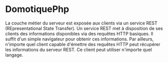 DomotiquePhp
============

La couche métier du serveur est exposée aux clients via un service REST (REpresentational State Transfer). Un service REST met à disposition de ses clients des informations disponibles via des requêtes HTTP basiques. Il suffit d'un simple navigateur pour obtenir ces informations. Par ailleurs, n'importe quel client capable d'émettre des requêtes HTTP peut récupérer les informations du serveur REST. Ce client peut utiliser n'importe quel langage.

